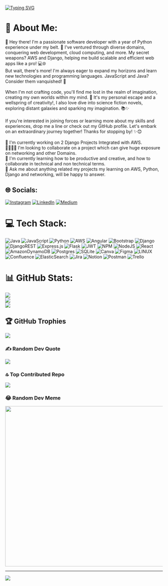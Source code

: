 [![Typing SVG](https://readme-typing-svg.demolab.com/?lines=Hey+there+👋🏻,+I'm+Hridesh;Welcome+to+my+profile)](https://git.io/typing-svg)

# 💫 About Me:
👋 Hey there! I'm a passionate software developer with a year of Python experience under my belt. 🐍 I've ventured through diverse domains, conquering web development, cloud computing, and more. My secret weapons? AWS and Django, helping me build scalable and efficient web apps like a pro! 💻🌐<br>But wait, there's more! I'm always eager to expand my horizons and learn new technologies and programming languages. JavaScript and Java? Consider them vanquished! 💪<br><br>When I'm not crafting code, you'll find me lost in the realm of imagination, creating my own worlds within my mind. 🌌 It's my personal escape and a wellspring of creativity!, I also love dive into science fiction novels, exploring distant galaxies and sparking my imagination. 📚✨<br><br>If you're interested in joining forces or learning more about my skills and experiences, drop me a line or check out my GitHub profile. Let's embark on an extraordinary journey together! Thanks for stopping by! ✨😊<br><br>🔭 I'm currently working on 2 Django Projects Integrated with AWS.<br>🫱🏼‍🫲🏽 I'm looking to collaborate on a project which can give huge exposure on networking and other Domains.<br>🌱 I'm currently learning how to be productive and creative, and how to collaborate in technical and non technical terms.<br>💬 Ask me about anything related my projects my learning on AWS, Python, Django and networking, will be happy to answer.


## 🌐 Socials:
[![Instagram](https://img.shields.io/badge/Instagram-%23E4405F.svg?logo=Instagram&logoColor=white)](https://instagram.com/harsh_u_08) [![LinkedIn](https://img.shields.io/badge/LinkedIn-%230077B5.svg?logo=linkedin&logoColor=white)](https://linkedin.com/in/hridesh-sharma-07a7091a3) [![Medium](https://img.shields.io/badge/Medium-12100E?logo=medium&logoColor=white)](https://medium.com/@@hridesh.khandal) 

# 💻 Tech Stack:
![Java](https://img.shields.io/badge/java-%23ED8B00.svg?style=for-the-badge&logo=java&logoColor=white) ![JavaScript](https://img.shields.io/badge/javascript-%23323330.svg?style=for-the-badge&logo=javascript&logoColor=%23F7DF1E) ![Python](https://img.shields.io/badge/python-3670A0?style=for-the-badge&logo=python&logoColor=ffdd54) ![AWS](https://img.shields.io/badge/AWS-%23FF9900.svg?style=for-the-badge&logo=amazon-aws&logoColor=white) ![Angular](https://img.shields.io/badge/angular-%23DD0031.svg?style=for-the-badge&logo=angular&logoColor=white) ![Bootstrap](https://img.shields.io/badge/bootstrap-%23563D7C.svg?style=for-the-badge&logo=bootstrap&logoColor=white) ![Django](https://img.shields.io/badge/django-%23092E20.svg?style=for-the-badge&logo=django&logoColor=white) ![DjangoREST](https://img.shields.io/badge/DJANGO-REST-ff1709?style=for-the-badge&logo=django&logoColor=white&color=ff1709&labelColor=gray) ![Express.js](https://img.shields.io/badge/express.js-%23404d59.svg?style=for-the-badge&logo=express&logoColor=%2361DAFB) ![Flask](https://img.shields.io/badge/flask-%23000.svg?style=for-the-badge&logo=flask&logoColor=white) ![JWT](https://img.shields.io/badge/JWT-black?style=for-the-badge&logo=JSON%20web%20tokens) ![NPM](https://img.shields.io/badge/NPM-%23000000.svg?style=for-the-badge&logo=npm&logoColor=white) ![NodeJS](https://img.shields.io/badge/node.js-6DA55F?style=for-the-badge&logo=node.js&logoColor=white) ![React](https://img.shields.io/badge/react-%2320232a.svg?style=for-the-badge&logo=react&logoColor=%2361DAFB) ![AmazonDynamoDB](https://img.shields.io/badge/Amazon%20DynamoDB-4053D6?style=for-the-badge&logo=Amazon%20DynamoDB&logoColor=white) ![Postgres](https://img.shields.io/badge/postgres-%23316192.svg?style=for-the-badge&logo=postgresql&logoColor=white) ![SQLite](https://img.shields.io/badge/sqlite-%2307405e.svg?style=for-the-badge&logo=sqlite&logoColor=white) ![Canva](https://img.shields.io/badge/Canva-%2300C4CC.svg?style=for-the-badge&logo=Canva&logoColor=white) 	![Figma](https://img.shields.io/badge/figma-%23F24E1E.svg?style=for-the-badge&logo=figma&logoColor=white) ![LINUX](https://img.shields.io/badge/Linux-FCC624?style=for-the-badge&logo=linux&logoColor=black) ![Confluence](https://img.shields.io/badge/confluence-%23172BF4.svg?style=for-the-badge&logo=confluence&logoColor=white) ![ElasticSearch](https://img.shields.io/badge/-ElasticSearch-005571?style=for-the-badge&logo=elasticsearch) ![Jira](https://img.shields.io/badge/jira-%230A0FFF.svg?style=for-the-badge&logo=jira&logoColor=white) ![Notion](https://img.shields.io/badge/Notion-%23000000.svg?style=for-the-badge&logo=notion&logoColor=white) ![Postman](https://img.shields.io/badge/Postman-FF6C37?style=for-the-badge&logo=postman&logoColor=white) ![Trello](https://img.shields.io/badge/Trello-%23026AA7.svg?style=for-the-badge&logo=Trello&logoColor=white)
# 📊 GitHub Stats:
![](https://github-readme-stats.vercel.app/api?username=hridesh-net&theme=tokyonight&hide_border=false&include_all_commits=true&count_private=true)<br/>
![](https://github-readme-streak-stats.herokuapp.com/?user=hridesh-net&theme=tokyonight&hide_border=false)<br/>
![](https://github-readme-stats.vercel.app/api/top-langs/?username=hridesh-net&theme=tokyonight&hide_border=false&include_all_commits=true&count_private=true&layout=compact)

## 🏆 GitHub Trophies
![](https://github-profile-trophy.vercel.app/?username=hridesh-net&theme=tokyonight&no-frame=false&no-bg=false&margin-w=4)

### ✍️ Random Dev Quote
![](https://quotes-github-readme.vercel.app/api?type=horizontal&theme=tokyonight)

### 🔝 Top Contributed Repo
![](https://github-contributor-stats.vercel.app/api?username=hridesh-net&limit=5&theme=tokyonight&combine_all_yearly_contributions=true)

### 😂 Random Dev Meme
<img src="https://rm.up.railway.app/" width="512px"/>

---
[![](https://visitcount.itsvg.in/api?id=hridesh-net&icon=0&color=0)](https://visitcount.itsvg.in)

<!-- Proudly created with GPRM ( https://gprm.itsvg.in ) -->
